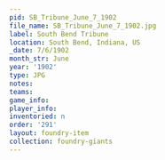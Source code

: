 ```yaml
---
pid: SB_Tribune_June_7_1902
file_name: SB_Tribune_June_7_1902.jpg
label: South Bend Tribune
location: South Bend, Indiana, US
_date: 7/6/1902
month_str: June
year: '1902'
type: JPG
notes: 
teams: 
game_info: 
player_info: 
inventoried: n
order: '291'
layout: foundry-item
collection: foundry-giants
---
```

